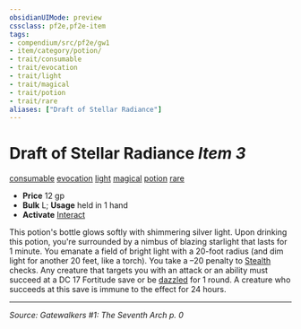 ```yaml
---
obsidianUIMode: preview
cssclass: pf2e,pf2e-item
tags:
- compendium/src/pf2e/gw1
- item/category/potion/
- trait/consumable
- trait/evocation
- trait/light
- trait/magical
- trait/potion
- trait/rare
aliases: ["Draft of Stellar Radiance"]
---
```

# Draft of Stellar Radiance *Item 3*  
[consumable](rules/traits/consumable.md "Consumable Item Trait")  [evocation](rules/traits/evocation.md "Evocation School Trait")  [light](rules/traits/light.md "Light Effect Trait")  [magical](rules/traits/magical.md "Magical Item Trait")  [potion](rules/traits/potion.md "Potion Item Trait")  [rare](rules/traits/rare.md "Rare Rarity Trait")  

- **Price** 12 gp
- **Bulk** L; **Usage** held in 1 hand
- **Activate** [Interact](rules/actions/interact.md)

This potion's bottle glows softly with shimmering silver light. Upon drinking this potion, you're surrounded by a nimbus of blazing starlight that lasts for 1 minute. You emanate a field of bright light with a 20-foot radius (and dim light for another 20 feet, like a torch). You take a –20 penalty to [Stealth](compendium/skills.md#Stealth) checks. Any creature that targets you with an attack or an ability must succeed at a DC 17 Fortitude save or be [dazzled](rules/conditions.md#Dazzled) for 1 round. A creature who succeeds at this save is immune to the effect for 24 hours.


---
*Source: Gatewalkers #1: The Seventh Arch p. 0*